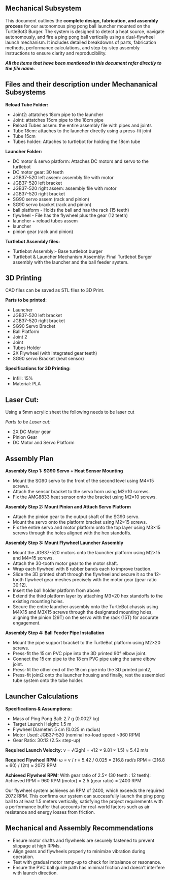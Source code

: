 ## Mechanical Subsystem

This document outlines the **complete design, fabrication, and assembly process** for our autonomous ping pong ball launcher mounted on the TurtleBot3 Burger. The system is designed to detect a heat source, navigate autonomously, and fire a ping pong ball vertically using a dual-flywheel launch mechanism. It includes detailed breakdowns of parts, fabrication methods, performance calculations, and step-by-step assembly instructions to ensure clarity and reproducibility.

**_All the items that have been mentioned in this document refer directly to the file name._**


## Files and their description under Mechananical Subsystems

**Reload Tube Folder:**
- Joint2: attatches 18cm pipe to the launcher 
- Joint: attatches 15cm pipe to the 18cm pipe 
- Reload Tubes assem: the entire assembly file with pipes and joints
- Tube 18cm: attaches to the launcher directly using a press-fit joint
- Tube 15cm
- Tubes holder: Attaches to turtlebot for holding the 18cm tube 

**Launcher Folder:**
- DC motor & servo platform: Attaches DC motors and servo to the turtlebot 
- DC motor gear: 30 teeth 
- JGB37-520 left assem: assembly file with motor
- JGB37-520 left bracket  
- JGB37-520 right assem: assembly file with motor  
- JGB37-520 right bracket  
- SG90 servo assem (rack and pinion)  
- SG90 servo bracket (rack and pinion)  
- ball platform - Holds the ball and has the rack (15 teeth)
- flywheel - File has the flywheel plus the gear (12 teeth) 
- launcher + reload tubes assem  
- launcher  
- pinion gear (rack and pinion)

**Turtlebot Assembly files:**
- Turtlebot Assembly:- Base turtlebot burger
- Turtlebot & Launcher Mechanism Assembly: Final Turtlebot Burger assembly with the launcher and the ball feeder system.



## 3D Printing
CAD files can be saved as STL files to 3D Print.

**Parts to be printed:**
- Launcher 
- JGB37-520 left bracket
- JGB37-520 right bracket  
- SG90 Servo Bracket 
- Ball Platform
- Joint 2
- Joint
- Tubes Holder
- 2X Flywheel (with integrated gear teeth)
- SG90 servo Bracket (heat sensor)

**Specifications for 3D Printing:**
- Infill: 15%
- Material: PLA 


## Laser Cut:
Using a 5mm acrylic sheet the following needs to be laser cut

_Parts to be Laser cut:_
- 2X DC Motor gear 
- Pinion Gear 
- DC Motor and Servo Platform



## Assembly Plan

**Assembly Step 1: SG90 Servo + Heat Sensor Mounting**
- Mount the SG90 servo to the front of the second level using M4×15 screws.
- Attach the sensor bracket to the servo horn using M2×10 screws.
- Fix the AMG8833 heat sensor onto the bracket using M2×10 screws.

**Assembly Step 2: Mount Pinion and Attach Servo Platform**
- Attach the pinion gear to the output shaft of the SG90 servo.
- Mount the servo onto the platform bracket using M2×15 screws.
- Fix the entire servo and motor platform onto the top layer using M3×15 screws through the holes aligned with the hex standoffs.

**Assembly Step 3: Mount Flywheel Launcher Assembly**
- Mount the JGB37-520 motors onto the launcher platform using M2×15 and M4×15 screws.
- Attach the 30-tooth motor gear to the motor shaft.
- Wrap each flywheel with 8 rubber bands each to improve traction.
- Slide the 3D printed shaft through the flywheel and secure it so the 12-tooth flywheel gear meshes precisely with the motor gear (gear ratio 30:12).
- Insert the ball holder platform from above
- Extend the third platform layer by attaching M3×20 hex standoffs to the existing mounting holes.
- Secure the entire launcher assembly onto the TurtleBot chassis using M4X15 and M3X15 screws through the designated mounting holes, aligning the pinion (29T) on the servo with the rack (15T) for accurate engagement.

**Assembly Step 4: Ball Feeder Pipe Installation**
- Mount the pipe support bracket to the TurtleBot platform using M2×20 screws.
- Press-fit the 15 cm PVC pipe into the 3D printed 90° elbow joint.
- Connect the 15 cm pipe to the 18 cm PVC pipe using the same elbow joint.
- Press-fit the other end of the 18 cm pipe into the 3D printed joint2,
- Press-fit joint2 onto the launcher housing and finally, rest the assembled tube system onto the tube holder.



## Launcher Calculations 

**Specifications & Assumptions:**
- Mass of Ping Pong Ball: 2.7 g (0.0027 kg)
- Target Launch Height: 1.5 m
- Flywheel Diameter: 5 cm (0.025 m radius)
- Motor Used: JGB37-520 (nominal no-load speed ~960 RPM)
- Gear Ratio: 30:12 (2.5× step-up)

**Required Launch Velocity:**
v = √(2gh) = √(2 × 9.81 × 1.5) ≈ 5.42 m/s

**Required Flywheel RPM:**
ω = v / r = 5.42 / 0.025 = 216.8 rad/s
RPM = (216.8 × 60) / (2π) ≈ 2072 RPM

**Achieved Flywheel RPM:**
With gear ratio of 2.5× (30 teeth : 12 teeth):
Achieved RPM = 960 RPM (motor) × 2.5 (gear ratio) = 2400 RPM

Our flywheel system achieves an RPM of 2400, which exceeds the required 2072 RPM. This confirms our system can successfully launch the ping pong ball to at least 1.5 meters vertically, satisfying the project requirements  with a performance buffer that accounts for real-world factors such as air resistance and energy losses from friction.



## Mechanical and Assembly Recommendations
- Ensure motor shafts and flywheels are securely fastened to prevent slippage at high RPMs.
- Align gears and flywheels properly to minimize vibration during operation.
- Test with gradual motor ramp-up to check for imbalance or resonance.
- Ensure the PVC ball guide path has minimal friction and doesn’t interfere with launch direction.







